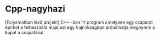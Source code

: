 # Cpp-nagyhazi
[Folyamatban lévő projekt] C++ -ban írt program amelyben egy csapatot épithet a felhasználó majd azt egy bajnokságban próbálhatja megnyerni a kupát a csapatával

